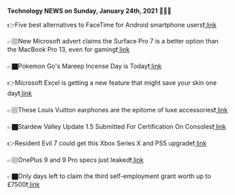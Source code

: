 <b>Technology NEWS on Sunday, January 24th, 2021</b> 📡📡📡 

👉Five best alternatives to FaceTime for Android smartphone users❗️<a href='https://techblock.club/?p=9671'> link</a>

👉🏽New Microsoft advert claims the Surface Pro 7 is a better option than the MacBook Pro 13, even for gaming❗️<a href='https://techblock.club/?p=9673'> link</a>

👉🏿Pokemon Go's Mareep Incense Day is Today❗️<a href='https://techblock.club/?p=9675'> link</a>

👉Microsoft Excel is getting a new feature that might save your skin one day❗️<a href='https://techblock.club/?p=9677'> link</a>

👉🏽These Louis Vuitton earphones are the epitome of luxe accessories❗️<a href='https://techblock.club/?p=9679'> link</a>

👉🏿Stardew Valley Update 1.5 Submitted For Certification On Consoles❗️<a href='https://techblock.club/?p=9681'> link</a>

👉Resident Evil 7 could get this Xbox Series X and PS5 upgrade❗️<a href='https://techblock.club/?p=9683'> link</a>

👉🏽OnePlus 9 and 9 Pro specs just leaked❗️<a href='https://techblock.club/?p=9685'> link</a>

👉🏿Only days left to claim the third self-employment grant worth up to £7500❗️<a href='https://techblock.club/?p=9687'> link</a>

